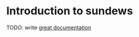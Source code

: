 # Introduction to sundews

TODO: write [great documentation](http://jacobian.org/writing/what-to-write/)
